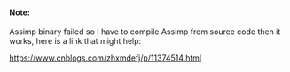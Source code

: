 #### Note:

Assimp binary failed so I have to compile Assimp from source code then it works, here is a link that might help:

https://www.cnblogs.com/zhxmdefj/p/11374514.html